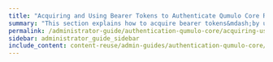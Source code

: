 ```yaml
---
title: "Acquiring and Using Bearer Tokens to Authenticate Qumulo Core REST API Calls"
summary: "This section explains how to acquire bearer tokens&mdash;by using the REST API or the Qumulo Core Web UI&mdash;to authenticate Qumulo Core REST API calls."
permalink: /administrator-guide/authentication-qumulo-core/acquiring-using-bearer-tokens-to-authenticate-qumulo-rest-api-calls.html
sidebar: administrator_guide_sidebar
include_content: content-reuse/admin-guides/authentication-qumulo-core/acquiring-using-bearer-tokens-to-authenticate-qumulo-rest-api-calls.md
---
```


